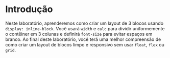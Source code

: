 # Introdução

Neste laboratório, aprenderemos como criar um layout de 3 blocos usando `display: inline-block`. Você usará `width` e `calc` para dividir uniformemente o contêiner em 3 colunas e definirá `font-size` para evitar espaços em branco. Ao final deste laboratório, você terá uma melhor compreensão de como criar um layout de blocos limpo e responsivo sem usar `float`, `flex` ou `grid`.
